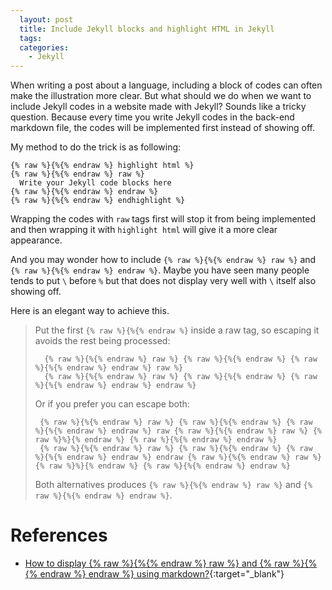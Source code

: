 ```yaml
---
  layout: post
  title: Include Jekyll blocks and highlight HTML in Jekyll
  tags:
  categories:
    - Jekyll
---
```


When writing a post about a language, including a block of codes can often make the
illustration more clear. But what should we do when we want to include Jekyll codes
in a website made with Jekyll? Sounds like a tricky question. Because every time you
write Jekyll codes in the back-end markdown file, the codes will be implemented first
instead of showing off.

My method to do the trick is as following:

```
{% raw %}{%{% endraw %} highlight html %}
{% raw %}{%{% endraw %} raw %}
  Write your Jekyll code blocks here
{% raw %}{%{% endraw %} endraw %}
{% raw %}{%{% endraw %} endhighlight %}
```

Wrapping the codes with `raw` tags first will stop it from being implemented and
then wrapping it with `highlight html` will give it a more clear appearance.

And you may wonder how to include `{% raw %}{%{% endraw %} raw %}` and
`{% raw %}{%{% endraw %} endraw %}`. Maybe you have seen many people tends to put
`\` before `%` but that does not display very well with `\` itself also showing off.

Here is an elegant way to achieve this.

> Put the first `{% raw %}{%{% endraw %}` inside a raw tag, so escaping it avoids the rest being processed:
>
> ```
>   {% raw %}{%{% endraw %} raw %} {% raw %}{%{% endraw %} {% raw %}{%{% endraw %} endraw %} raw %}
>   {% raw %}{%{% endraw %} raw %} {% raw %}{%{% endraw %} {% raw %}{%{% endraw %} endraw %} endraw %}
> ```
>
> Or if you prefer you can escape both:
>
>  ```
>   {% raw %}{%{% endraw %} raw %} {% raw %}{%{% endraw %} {% raw %}{%{% endraw %} endraw %} raw {% raw %}{%{% endraw %} raw %} {% raw %}%}{% endraw %} {% raw %}{%{% endraw %} endraw %}
>   {% raw %}{%{% endraw %} raw %} {% raw %}{%{% endraw %} {% raw %}{%{% endraw %} endraw %} endraw {% raw %}{%{% endraw %} raw %} {% raw %}%}{% endraw %} {% raw %}{%{% endraw %} endraw %}
> ```
>
> Both alternatives produces `{% raw %}{%{% endraw %} raw %}` and `{% raw %}{%{% endraw %} endraw %}`.

# **References**

- [How to display {% raw %}{%{% endraw %} raw %} and {% raw %}{%{% endraw %} endraw %} using markdown?](https://stackoverflow.com/questions/47106191/how-to-display-raw-and-endraw-using-markdown#answer-47106519){:target="_blank"}
